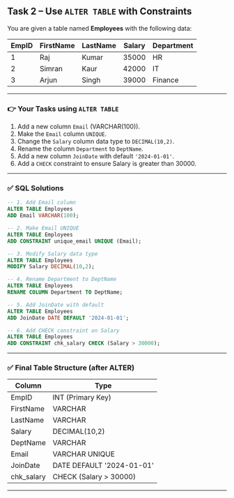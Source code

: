 ## Task 2 – Use `ALTER TABLE` with Constraints

You are given a table named **Employees** with the following data:

| EmpID | FirstName | LastName | Salary | Department |
| ----- | --------- | -------- | ------ | ---------- |
| 1     | Raj       | Kumar    | 35000  | HR         |
| 2     | Simran    | Kaur     | 42000  | IT         |
| 3     | Arjun     | Singh    | 39000  | Finance    |

---

### 👉 Your Tasks using `ALTER TABLE`

1. Add a new column `Email` (VARCHAR(100)).
2. Make the `Email` column `UNIQUE`.
3. Change the `Salary` column data type to `DECIMAL(10,2)`.
4. Rename the column `Department` to `DeptName`.
5. Add a new column `JoinDate` with default `'2024-01-01'`.
6. Add a `CHECK` constraint to ensure Salary is greater than 30000.

---

### ✅ SQL Solutions

```sql
-- 1. Add Email column
ALTER TABLE Employees
ADD Email VARCHAR(100);

-- 2. Make Email UNIQUE
ALTER TABLE Employees
ADD CONSTRAINT unique_email UNIQUE (Email);

-- 3. Modify Salary data type
ALTER TABLE Employees
MODIFY Salary DECIMAL(10,2);

-- 4. Rename Department to DeptName
ALTER TABLE Employees
RENAME COLUMN Department TO DeptName;

-- 5. Add JoinDate with default
ALTER TABLE Employees
ADD JoinDate DATE DEFAULT '2024-01-01';

-- 6. Add CHECK constraint on Salary
ALTER TABLE Employees
ADD CONSTRAINT chk_salary CHECK (Salary > 30000);
```

---

### ✅ Final Table Structure (after ALTER)

| Column     | Type                      |
| ---------- | ------------------------- |
| EmpID      | INT (Primary Key)         |
| FirstName  | VARCHAR                   |
| LastName   | VARCHAR                   |
| Salary     | DECIMAL(10,2)             |
| DeptName   | VARCHAR                   |
| Email      | VARCHAR UNIQUE            |
| JoinDate   | DATE DEFAULT '2024-01-01' |
| chk_salary | CHECK (Salary > 30000)    |

---
